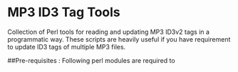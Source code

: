 # MP3 ID3 Tag Tools
Collection of Perl tools for reading and updating MP3 ID3v2 tags in a programmatic way. These scripts are heavily useful
if you have requirement to update ID3 tags of multiple MP3 files.

##Pre-requisites : Following perl modules are required to 

